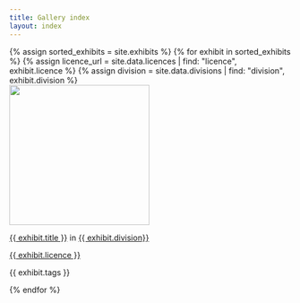 ```yaml
---
title: Gallery index
layout: index
---
```

<div id = "gallery">
  {% assign sorted_exhibits = site.exhibits %}
  {% for exhibit in sorted_exhibits %}
    {% assign licence_url = site.data.licences | find: "licence", exhibit.licence %}
    {% assign division = site.data.divisions | find: "division", exhibit.division %}
    <div class = "">
      <a href = "{{ exhibit.url | relative_url }}"><img src="{{ exhibit.image-url }}" width = 250></a>
      <p class = ""><a href = "{{exhibit.url | relative_url}}">{{ exhibit.title }}</a> in <a href = "{{ division.weburl}}">{{ exhibit.division}}</a></p>
      <p><a href = "{{licence_url.url }}">{{ exhibit.licence }}</a></p>
      <p>{{ exhibit.tags }}</p>
    </div>
{% endfor %}
</div>


